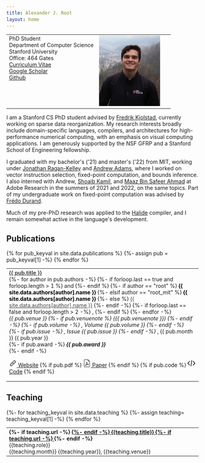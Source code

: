 ```yaml
---
title: Alexander J. Root
layout: home
---
```


<table border="0" cellpadding="0">
<!-- <td valign="top" style="min-width:140px;">
<img src="/assets/zurich.jpg" width="160">
</td> -->
<td valign="top">
PhD Student<br/>
Department of Computer Science<br/>
Stanford University<br/>
Office: 464 Gates<br/>
<!-- <a href="mailto:ajroot@stanford.edu">ajroot [at] stanford [dot] edu</a><br/> -->
<a href="/assets/cv.pdf">Curriculum Vitae</a><br/>
<a href="https://scholar.google.com/citations?user=ePuWx50AAAAJ&hl=en&oi=sra">Google Scholar</a><br/>
<!-- <a href="https://twitter.com/rootjalex">Twitter</a><br/> -->
<a href="https://github.com/rootjalex/">Github</a>
</td>
<td valign="top" style="min-width:140px;position: relative;text-align: end;padding-right: 2em;">
<img src="/assets/zurich.jpg" width="160">
</td>
<!-- <td valign="top" style="padding:2.5%;width:40%;max-width:40%">
<img src="/assets/zurich.jpg" width="160">
<a href="/assets/zurich.jpg"><img style="width:100%;max-width:100%" alt="profile photo" src="/assets/zurich.jpg" class="hoverZoomLink"></a>
</td> -->
</table>




I am a Stanford CS PhD student advised by <a href="https://fredrikbk.com">Fredrik Kjolstad</a>,
currently working on sparse data reorganization. My research interests broadly include domain-specific
languages, compilers, and architectures for high-performance numerical computing, with an emphasis on
visual computing applications. I am generously supported by the NSF GFRP and a Stanford School of Engineering fellowship.


I graduated with my bachelor's ('21) and master's ('22) from MIT, working under <a href="https://people.csail.mit.edu/jrk/">Jonathan Ragan-Kelley</a>
and <a href="https://andrew.adams.pub">Andrew Adams</a>, where I worked on vector instruction selection,
fixed-point computation, and bounds inference. I also interned with Andrew, <a href="https://people.csail.mit.edu/skamil/">Shoaib Kamil</a>,
and <a href="https://maaz139.github.io">Maaz Bin Safeer Ahmad</a> at Adobe Research in the summers of 2021 and 2022, on the same topics.
Part of my undergraduate work on fixed-point computation was advised by <a href="https://people.csail.mit.edu/fredo/">Fr&eacute;do Durand</a>.


Much of my pre-PhD research was applied to the <a href="https://halide-lang.org/">Halide</a> compiler,
and I remain somewhat active in the language's development.

<h2 class="tableheading">Publications</h2>

<table border="0">
  {% for pub_keyval in site.data.publications %}
    <tr>
      {%- assign pub = pub_keyval[1] -%}
      <td>
        <b><a href="{{pub_keyval[0]}}.html" style="color: #464646">{{ pub.title }}</a></b><br/>
        {%- for author in pub.authors -%}
          {%- if forloop.last == true and forloop.length > 1 %}
            and
          {%- endif %}
          {%- if author == "root" %}
            <b><font color="#000000">{{ site.data.authors[author].name }}</font></b>
          {%- elsif author == "root_mit" %}
            <b><font color="#000000">{{ site.data.authors[author].name }}</font></b>
          {%- else %}
            <a href="{{- site.data.authors[author].site -}}" style="color: #464646">{{ site.data.authors[author].name }}</a>
          {%- endif -%}
          {%- if forloop.last == false and forloop.length > 2 -%}
            ,
          {%- endif %}
        {%- endfor -%}<br/>
        <i>{{ pub.venue }}
        {%- if pub.venuenote %}
        ({{ pub.venuenote }})
        {%- endif -%}
        {%- if pub.volume -%}
        , Volume {{ pub.volume }}
        {%- endif -%}
        {%- if pub.issue -%}
        , Issue {{ pub.issue }}
        {%- endif -%}
        </i>, {{ pub.month }} {{ pub.year }}<br/>
        {%- if pub.award -%}
          <i><b>{{ pub.award }}</b></i><br/>
        {%- endif -%}
        <p><a href="{{pub_keyval[0]}}.html"><img src="/assets/link.png" alt="link" width="20"/> Website</a>
        {% if pub.pdf %}
          <a href="{{ pub.pdf }}"><img src="/assets/doc.png" alt="pdf" width="20"/> Paper</a>
        {% endif %}
        {% if pub.code %}
          <a href="{{ pub.code }}"><img src="/assets/code.png" alt="code" width="20"/> Code</a>
        {% endif %}
        </p>
      </td>
      <!-- <td valign="top" width="20">
        <a href="{{ pub_keyval[0] }}.html"><img src="/assets/link.png" alt="link" /></a>
        {% if pub.pdf %}
            <a href="{{ pub.pdf }}"><img src="/assets/doc.png" alt="pdf" /></a>
	      {% elsif pub.url %}
            <a href="{{ pub.url }}"><img src="/assets/doc.png" alt="pdf" /></a>
        {% endif %}
        {% if pub.code %}
            <a href="{{ pub.code }}"><img src="/assets/code.png" alt="code" /></a>
        {% endif %}
        {% if pub.movie %}
          <a href="{{ pub.movie }}"><img src="/assets/movie.png" alt="youtube" /></a>
        {% endif %}
      </td> -->
    </tr>
    <tr>
    </tr>
{% endfor %}
</table>

<h2 class="tableheading">Teaching</h2>
<table border="0">
{%- for teaching_keyval in site.data.teaching %}
  {%- assign teaching= teaching_keyval[1] -%}
  <tr>
  <td> 
    <b>
    {%- if teaching.url -%}
    <a href="{{teaching.url}}">
    {%- endif -%}
    {{teaching.title}}
    {%- if teaching.url -%}
    </a>
    {%- endif -%}
    </b><br/>{{teaching.role}}
	  <br/>{{teaching.month}} {{teaching.year}}, {{teaching.venue}}
  </td>
  </tr>
{% endfor %}
</table>


<div id=siteUpdate style="text-align: center;"> </div>
<script>
const desiredRepo = "rootjalex.github.io"
const monthNames = ["January", "February", "March", "April", "May", "June",
  "July", "August", "September", "October", "November", "December"
];

var xhttp = new XMLHttpRequest();
xhttp.onreadystatechange = function() {
  if (this.readyState == 4 && this.status == 200) {
    let repos = JSON.parse(this.responseText);
    repos.forEach((repo)=>{
      if (repo.name == desiredRepo)
      {
        var lastUpdated = new Date(repo.pushed_at);
        var day = lastUpdated.getUTCDate();
        var month = lastUpdated.getUTCMonth();
        var year = lastUpdated.getUTCFullYear();
        siteUpdate.innerHTML += (`<em>Site Last Updated ${monthNames[month]} ${year}</em><br>`);
      }
    });
  }
};
xhttp.open("GET", "https://api.github.com/users/rootjalex/repos", true);
xhttp.send();
</script>